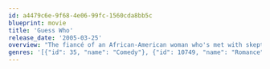 ```yaml
---
id: a4479c6e-9f68-4e06-99fc-1560cda8bb5c
blueprint: movie
title: 'Guess Who'
release_date: '2005-03-25'
overview: "The fiancé of an African-American woman who's met with skepticism and suspicion from her father when she takes him home for the all-important introduction. As the wedding approaches, Dad must come to terms with his future son-in-law."
genres: '[{"id": 35, "name": "Comedy"}, {"id": 10749, "name": "Romance"}]'
---
```

